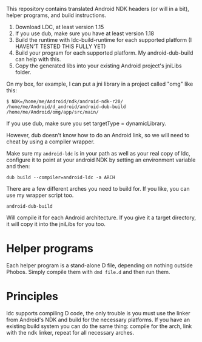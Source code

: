This repository contains translated Android NDK headers (or will in a bit), helper programs,
and build instructions.

1. Download LDC, at least version 1.15
2. If you use dub, make sure you have at least version 1.18
3. Build the runtime with ldc-build-runtime for each supported platform (I HAVEN'T TESTED THIS FULLY YET)
4. Build your program for each supported platform. My android-dub-build can help with this.
5. Copy the generated libs into your existing Android project's jniLibs folder.

On my box, for example, I can put a jni library in a project called "omg" like this:

    $ NDK=/home/me/Android/ndk/android-ndk-r20/ /home/me/Android/d_android/android-dub-build /home/me/Android/omg/app/src/main/

If you use dub, make sure you set targetType = dynamicLibrary.

However, dub doesn't know how to do an Android link, so we will need to cheat
by using a compiler wrapper.

Make sure my `android-ldc` is in your path as well as your real copy of
ldc, configure it to point at your android NDK by setting an environment
variable and then:

    dub build --compiler=android-ldc -a ARCH

There are a few different arches you need to build for. If you like, you can
use my wrapper script too.

    android-dub-build

Will compile it for each Android architecture. If you give it a target directory,
it will copy it into the jniLibs for you too.

# Helper programs

Each helper program is a stand-alone D file, depending on nothing outside Phobos.
Simply compile them with `dmd file.d` and then run them.

# Principles

ldc supports compiling D code, the only trouble is you must use the linker from
Android's NDK and build for the necessary platforms. If you have an existing
build system you can do the same thing: compile for the arch, link with the ndk
linker, repeat for all necessary arches.
